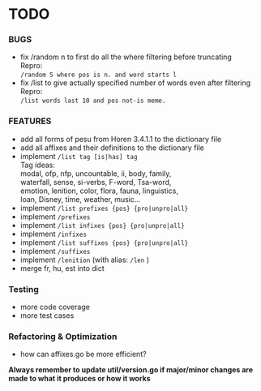 # TODO

### BUGS

- fix /random n to first do all the where filtering before truncating  
Repro:  
`/random 5 where pos is n. and word starts l`
- fix /list to give actually specified number of words even after filtering  
Repro:  
`/list words last 10 and pos not-is meme.`

### FEATURES

- add all forms of pesu from Horen 3.4.1.1 to the dictionary file
- add all affixes and their definitions to the dictionary file
- implement `/list tag [is|has] tag`  
  Tag ideas:  
  modal, ofp, nfp, uncountable, ii, body, family,  
  waterfall, sense, si-verbs, F-word, Tsa-word,  
  emotion, lenition, color, flora, fauna, linguistics,  
  loan, Disney, time, weather, music...
- implement `/list prefixes {pos} {pro|unpro|all}`
- implement `/prefixes`
- implement `/list infixes {pos} {pro|unpro|all}`
- implement `/infixes`
- implement `/list suffixes {pos} {pro|unpro|all}`
- implement `/suffixes`
- implement `/lenition` (with alias: `/len` )
- merge fr, hu, est into dict

### Testing

- more code coverage
- more test cases

### Refactoring & Optimization

- how can affixes.go be more efficient?

**Always remember to update util/version.go if major/minor changes are made 
to what it produces or how it works**
